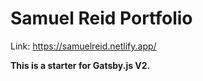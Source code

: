 # Samuel Reid Portfolio

Link: https://samuelreid.netlify.app/


**This is a starter for Gatsby.js V2.**
